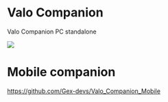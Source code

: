 # Valo Companion
Valo Companion PC standalone 

![](mobile_val.gif)

# Mobile companion
https://github.com/Gex-devs/Valo_Companion_Mobile
